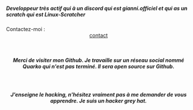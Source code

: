 <!--![Scratch logo S](https://github.com/Linux-Scratcher/Linux-Scratcher/assets/122288570/2eab72c7-9410-4f7f-821a-e7eda042f575)-->
<h5>Developpeur très actif qui à un discord qui est gianni.officiel et qui as un scratch qui est Linux-Scratcher</h5></h5>
Contactez-moi :
 <center>
   <a href="https://linux-scratcher.fr" class="name">contact</a></h5>

<br><h5>Merci de visiter mon Github. Je travaille sur un réseau social nommé Quarko qui n'est pas terminé. Il sera open source sur Github.</h5>
<br><h5>J'enseigne le hacking, n'hésitez vraiment pas à me demander de vous apprendre. Je suis un hacker grey hat.</h5>
  
   </div>
</center>
